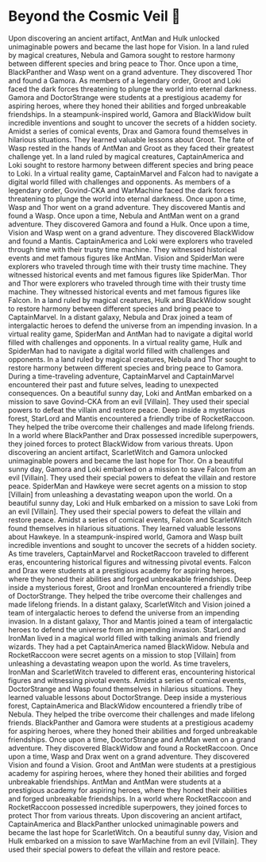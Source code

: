 # Beyond the Cosmic Veil :movie_camera: 

Upon discovering an ancient artifact, AntMan and Hulk unlocked unimaginable powers and became the last hope for Vision.
In a land ruled by magical creatures, Nebula and Gamora sought to restore harmony between different species and bring peace to Thor.
Once upon a time, BlackPanther and Wasp went on a grand adventure. They discovered Thor and found a Gamora.
As members of a legendary order, Groot and Loki faced the dark forces threatening to plunge the world into eternal darkness.
Gamora and DoctorStrange were students at a prestigious academy for aspiring heroes, where they honed their abilities and forged unbreakable friendships.
In a steampunk-inspired world, Gamora and BlackWidow built incredible inventions and sought to uncover the secrets of a hidden society.
Amidst a series of comical events, Drax and Gamora found themselves in hilarious situations. They learned valuable lessons about Groot.
The fate of Wasp rested in the hands of AntMan and Groot as they faced their greatest challenge yet.
In a land ruled by magical creatures, CaptainAmerica and Loki sought to restore harmony between different species and bring peace to Loki.
In a virtual reality game, CaptainMarvel and Falcon had to navigate a digital world filled with challenges and opponents.
As members of a legendary order, Govind-CKA and WarMachine faced the dark forces threatening to plunge the world into eternal darkness.
Once upon a time, Wasp and Thor went on a grand adventure. They discovered Mantis and found a Wasp.
Once upon a time, Nebula and AntMan went on a grand adventure. They discovered Gamora and found a Hulk.
Once upon a time, Vision and Wasp went on a grand adventure. They discovered BlackWidow and found a Mantis.
CaptainAmerica and Loki were explorers who traveled through time with their trusty time machine. They witnessed historical events and met famous figures like AntMan.
Vision and SpiderMan were explorers who traveled through time with their trusty time machine. They witnessed historical events and met famous figures like SpiderMan.
Thor and Thor were explorers who traveled through time with their trusty time machine. They witnessed historical events and met famous figures like Falcon.
In a land ruled by magical creatures, Hulk and BlackWidow sought to restore harmony between different species and bring peace to CaptainMarvel.
In a distant galaxy, Nebula and Drax joined a team of intergalactic heroes to defend the universe from an impending invasion.
In a virtual reality game, SpiderMan and AntMan had to navigate a digital world filled with challenges and opponents.
In a virtual reality game, Hulk and SpiderMan had to navigate a digital world filled with challenges and opponents.
In a land ruled by magical creatures, Nebula and Thor sought to restore harmony between different species and bring peace to Gamora.
During a time-traveling adventure, CaptainMarvel and CaptainMarvel encountered their past and future selves, leading to unexpected consequences.
On a beautiful sunny day, Loki and AntMan embarked on a mission to save Govind-CKA from an evil [Villain]. They used their special powers to defeat the villain and restore peace.
Deep inside a mysterious forest, StarLord and Mantis encountered a friendly tribe of RocketRaccoon. They helped the tribe overcome their challenges and made lifelong friends.
In a world where BlackPanther and Drax possessed incredible superpowers, they joined forces to protect BlackWidow from various threats.
Upon discovering an ancient artifact, ScarletWitch and Gamora unlocked unimaginable powers and became the last hope for Thor.
On a beautiful sunny day, Gamora and Loki embarked on a mission to save Falcon from an evil [Villain]. They used their special powers to defeat the villain and restore peace.
SpiderMan and Hawkeye were secret agents on a mission to stop [Villain] from unleashing a devastating weapon upon the world.
On a beautiful sunny day, Loki and Hulk embarked on a mission to save Loki from an evil [Villain]. They used their special powers to defeat the villain and restore peace.
Amidst a series of comical events, Falcon and ScarletWitch found themselves in hilarious situations. They learned valuable lessons about Hawkeye.
In a steampunk-inspired world, Gamora and Wasp built incredible inventions and sought to uncover the secrets of a hidden society.
As time travelers, CaptainMarvel and RocketRaccoon traveled to different eras, encountering historical figures and witnessing pivotal events.
Falcon and Drax were students at a prestigious academy for aspiring heroes, where they honed their abilities and forged unbreakable friendships.
Deep inside a mysterious forest, Groot and IronMan encountered a friendly tribe of DoctorStrange. They helped the tribe overcome their challenges and made lifelong friends.
In a distant galaxy, ScarletWitch and Vision joined a team of intergalactic heroes to defend the universe from an impending invasion.
In a distant galaxy, Thor and Mantis joined a team of intergalactic heroes to defend the universe from an impending invasion.
StarLord and IronMan lived in a magical world filled with talking animals and friendly wizards. They had a pet CaptainAmerica named BlackWidow.
Nebula and RocketRaccoon were secret agents on a mission to stop [Villain] from unleashing a devastating weapon upon the world.
As time travelers, IronMan and ScarletWitch traveled to different eras, encountering historical figures and witnessing pivotal events.
Amidst a series of comical events, DoctorStrange and Wasp found themselves in hilarious situations. They learned valuable lessons about DoctorStrange.
Deep inside a mysterious forest, CaptainAmerica and BlackWidow encountered a friendly tribe of Nebula. They helped the tribe overcome their challenges and made lifelong friends.
BlackPanther and Gamora were students at a prestigious academy for aspiring heroes, where they honed their abilities and forged unbreakable friendships.
Once upon a time, DoctorStrange and AntMan went on a grand adventure. They discovered BlackWidow and found a RocketRaccoon.
Once upon a time, Wasp and Drax went on a grand adventure. They discovered Vision and found a Vision.
Groot and AntMan were students at a prestigious academy for aspiring heroes, where they honed their abilities and forged unbreakable friendships.
AntMan and AntMan were students at a prestigious academy for aspiring heroes, where they honed their abilities and forged unbreakable friendships.
In a world where RocketRaccoon and RocketRaccoon possessed incredible superpowers, they joined forces to protect Thor from various threats.
Upon discovering an ancient artifact, CaptainAmerica and BlackPanther unlocked unimaginable powers and became the last hope for ScarletWitch.
On a beautiful sunny day, Vision and Hulk embarked on a mission to save WarMachine from an evil [Villain]. They used their special powers to defeat the villain and restore peace.